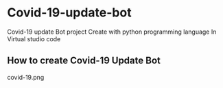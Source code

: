 # Covid-19-update-bot
Covid-19 update Bot project Create with python programming language
In Virtual studio code

## How to create Covid-19 Update Bot

covid-19.png
